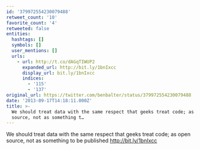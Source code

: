 ```yaml
---
id: '379972554230079488'
retweet_count: '10'
favorite_count: '4'
retweeted: false
entities:
  hashtags: []
  symbols: []
  user_mentions: []
  urls:
    - url: http://t.co/dAGqTIWUP2
      expanded_url: http://bit.ly/1bnIxcc
      display_url: bit.ly/1bnIxcc
      indices:
        - '115'
        - '137'
original_url: https://twitter.com/benbalter/status/379972554230079488
date: '2013-09-17T14:18:11.000Z'
title: >-
  We should treat data with the same respect that geeks treat code; as open
  source, not as something t…
---
```


We should treat data with the same respect that geeks treat code; as open source, not as something to be published http://bit.ly/1bnIxcc